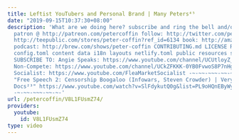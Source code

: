 ```yaml
---
title: Leftist YouTubers and Personal Brand | Many Peters⁴⁵
date: "2019-09-15T10:37:30+08:00"
description: 'What are we doing here? subscribe and ring the bell and/or become a
  patron @ http://patreon.com/petercoffin follow: http://twitter.com/petercoffin merch:
  http://teepublic.com/stores/peter-coffin?ref_id=6134 book: http://amzn.to/32aT4FJ
  podcast: http://brew.com/shows/peter-coffin CONTRIBUTING.md LICENSE README.md archetypes
  config.toml content data i18n layouts netlify.toml public resources scripts static
  SUBSCRIBE TO: Angie Speaks: https://www.youtube.com/channel/UCUtloyZ_Iu4BJekIqPLc_fQ
  Non-Compete: https://www.youtube.com/channel/UCkZFKKK-0YB0FvwoS8P7nHg Flea Market
  Socialist: https://www.youtube.com/FleaMarketSocialist -~-~~-~~~-~~-~- NEW VIDEO:
  "Free Speech 2: Censorship Boogaloo (Infowars, Steven Crowder) | Very Important
  Docs²³" https://www.youtube.com/watch?v=SlFdykutQ0g&list=PL9oHQnEByWyXObkJN9YYQS9hxBjpN8RLG
  -~-~~-~~~-~~-~-'
url: /petercoffin/V8L1FUsmZ74/
providers:
  youtube:
    id: V8L1FUsmZ74
type: video
---
```

